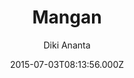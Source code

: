 ---
layout: JamstackTheme
title: Mangan
github: https://github.com/dikiaap/mangan
demo: https://mangan.dikiaap.id
author: Diki Ananta
ssg: Jekyll
date: 2015-07-03T08:13:56.000Z
description: Geek theme for Jekyll.
stale: true
---